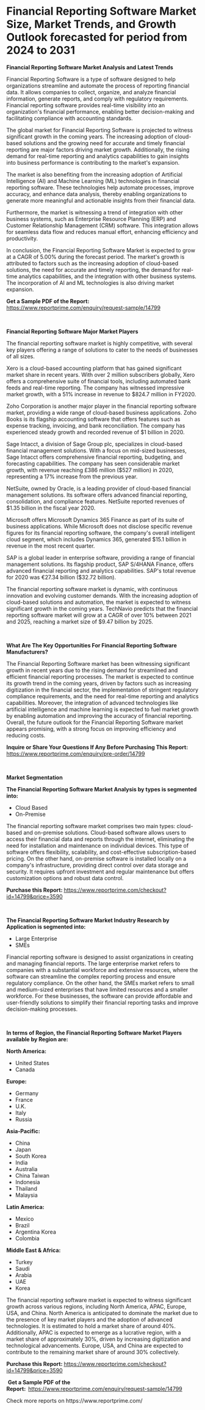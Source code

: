 <p><h1>Financial Reporting Software Market Size, Market Trends, and Growth Outlook forecasted for period from 2024 to 2031</h1></p><p><strong>Financial Reporting Software Market Analysis and Latest Trends</strong></p>
<p><p>Financial Reporting Software is a type of software designed to help organizations streamline and automate the process of reporting financial data. It allows companies to collect, organize, and analyze financial information, generate reports, and comply with regulatory requirements. Financial reporting software provides real-time visibility into an organization's financial performance, enabling better decision-making and facilitating compliance with accounting standards.</p><p>The global market for Financial Reporting Software is projected to witness significant growth in the coming years. The increasing adoption of cloud-based solutions and the growing need for accurate and timely financial reporting are major factors driving market growth. Additionally, the rising demand for real-time reporting and analytics capabilities to gain insights into business performance is contributing to the market's expansion.</p><p>The market is also benefiting from the increasing adoption of Artificial Intelligence (AI) and Machine Learning (ML) technologies in financial reporting software. These technologies help automate processes, improve accuracy, and enhance data analysis, thereby enabling organizations to generate more meaningful and actionable insights from their financial data.</p><p>Furthermore, the market is witnessing a trend of integration with other business systems, such as Enterprise Resource Planning (ERP) and Customer Relationship Management (CRM) software. This integration allows for seamless data flow and reduces manual effort, enhancing efficiency and productivity.</p><p>In conclusion, the Financial Reporting Software Market is expected to grow at a CAGR of 5.00% during the forecast period. The market's growth is attributed to factors such as the increasing adoption of cloud-based solutions, the need for accurate and timely reporting, the demand for real-time analytics capabilities, and the integration with other business systems. The incorporation of AI and ML technologies is also driving market expansion.</p></p>
<p><strong>Get a Sample PDF of the Report:&nbsp;</strong> <a href="https://www.reportprime.com/enquiry/request-sample/14799">https://www.reportprime.com/enquiry/request-sample/14799</a></p>
<p>&nbsp;</p>
<p><strong>Financial Reporting Software Major Market Players</strong></p>
<p><p>The financial reporting software market is highly competitive, with several key players offering a range of solutions to cater to the needs of businesses of all sizes. </p><p>Xero is a cloud-based accounting platform that has gained significant market share in recent years. With over 2 million subscribers globally, Xero offers a comprehensive suite of financial tools, including automated bank feeds and real-time reporting. The company has witnessed impressive market growth, with a 51% increase in revenue to $824.7 million in FY2020.</p><p>Zoho Corporation is another major player in the financial reporting software market, providing a wide range of cloud-based business applications. Zoho Books is its flagship accounting software that offers features such as expense tracking, invoicing, and bank reconciliation. The company has experienced steady growth and recorded revenue of $1 billion in 2020.</p><p>Sage Intacct, a division of Sage Group plc, specializes in cloud-based financial management solutions. With a focus on mid-sized businesses, Sage Intacct offers comprehensive financial reporting, budgeting, and forecasting capabilities. The company has seen considerable market growth, with revenue reaching £386 million ($527 million) in 2020, representing a 17% increase from the previous year.</p><p>NetSuite, owned by Oracle, is a leading provider of cloud-based financial management solutions. Its software offers advanced financial reporting, consolidation, and compliance features. NetSuite reported revenues of $1.35 billion in the fiscal year 2020.</p><p>Microsoft offers Microsoft Dynamics 365 Finance as part of its suite of business applications. While Microsoft does not disclose specific revenue figures for its financial reporting software, the company's overall intelligent cloud segment, which includes Dynamics 365, generated $15.1 billion in revenue in the most recent quarter.</p><p>SAP is a global leader in enterprise software, providing a range of financial management solutions. Its flagship product, SAP S/4HANA Finance, offers advanced financial reporting and analytics capabilities. SAP's total revenue for 2020 was €27.34 billion ($32.72 billion).</p><p>The financial reporting software market is dynamic, with continuous innovation and evolving customer demands. With the increasing adoption of cloud-based solutions and automation, the market is expected to witness significant growth in the coming years. TechNavio predicts that the financial reporting software market will grow at a CAGR of over 10% between 2021 and 2025, reaching a market size of $9.47 billion by 2025.</p></p>
<p>&nbsp;</p>
<p><strong>What Are The Key Opportunities For Financial Reporting Software Manufacturers?</strong></p>
<p><p>The Financial Reporting Software market has been witnessing significant growth in recent years due to the rising demand for streamlined and efficient financial reporting processes. The market is expected to continue its growth trend in the coming years, driven by factors such as increasing digitization in the financial sector, the implementation of stringent regulatory compliance requirements, and the need for real-time reporting and analytics capabilities. Moreover, the integration of advanced technologies like artificial intelligence and machine learning is expected to fuel market growth by enabling automation and improving the accuracy of financial reporting. Overall, the future outlook for the Financial Reporting Software market appears promising, with a strong focus on improving efficiency and reducing costs.</p></p>
<p><strong>Inquire or Share Your Questions If Any Before Purchasing This Report:</strong> <a href="https://www.reportprime.com/enquiry/pre-order/14799">https://www.reportprime.com/enquiry/pre-order/14799</a></p>
<p>&nbsp;</p>
<p><strong>Market Segmentation</strong></p>
<p><strong>The Financial Reporting Software Market Analysis by types is segmented into:</strong></p>
<p><ul><li>Cloud Based</li><li>On-Premise</li></ul></p>
<p><p>The financial reporting software market comprises two main types: cloud-based and on-premise solutions. Cloud-based software allows users to access their financial data and reports through the internet, eliminating the need for installation and maintenance on individual devices. This type of software offers flexibility, scalability, and cost-effective subscription-based pricing. On the other hand, on-premise software is installed locally on a company's infrastructure, providing direct control over data storage and security. It requires upfront investment and regular maintenance but offers customization options and robust data control.</p></p>
<p><strong>Purchase this Report:&nbsp;</strong><a href="https://www.reportprime.com/checkout?id=14799&price=3590">https://www.reportprime.com/checkout?id=14799&price=3590</a></p>
<p>&nbsp;</p>
<p><strong>The Financial Reporting Software Market Industry Research by Application is segmented into:</strong></p>
<p><ul><li>Large Enterprise</li><li>SMEs</li></ul></p>
<p><p>Financial reporting software is designed to assist organizations in creating and managing financial reports. The large enterprise market refers to companies with a substantial workforce and extensive resources, where the software can streamline the complex reporting process and ensure regulatory compliance. On the other hand, the SMEs market refers to small and medium-sized enterprises that have limited resources and a smaller workforce. For these businesses, the software can provide affordable and user-friendly solutions to simplify their financial reporting tasks and improve decision-making processes.</p></p>
<p>&nbsp;</p>
<p><strong>In terms of Region, the Financial Reporting Software Market Players available by Region are:</strong></p>
<p>
    <p> <strong> North America: </strong>
        <ul>
            <li>United States</li>
            <li>Canada</li>
        </ul>
        </p> 
    <p> <strong> Europe: </strong>
        <ul>
            <li>Germany</li>
            <li>France</li>
            <li>U.K.</li>
            <li>Italy</li>
            <li>Russia</li>
        </ul>
        </p> 
    <p> <strong> Asia-Pacific: </strong>
        <ul>
            <li>China</li>
            <li>Japan</li>
            <li>South Korea</li>
            <li>India</li>
            <li>Australia</li>
            <li>China Taiwan</li>
            <li>Indonesia</li>
            <li>Thailand</li>
            <li>Malaysia</li>
        </ul>
        </p> 
    <p> <strong> Latin America: </strong>
        <ul>
            <li>Mexico</li>
            <li>Brazil</li>
            <li>Argentina Korea</li>
            <li>Colombia</li>
        </ul>
        </p> 
    <p> <strong> Middle East & Africa: </strong>
        <ul>
            <li>Turkey</li>
            <li>Saudi</li>
            <li>Arabia</li>
            <li>UAE</li>
            <li>Korea</li>
        </ul>
    </p>
    </p>
<p><p>The financial reporting software market is expected to witness significant growth across various regions, including North America, APAC, Europe, USA, and China. North America is anticipated to dominate the market due to the presence of key market players and the adoption of advanced technologies. It is estimated to hold a market share of around 40%. Additionally, APAC is expected to emerge as a lucrative region, with a market share of approximately 30%, driven by increasing digitization and technological advancements. Europe, USA, and China are expected to contribute to the remaining market share of around 30% collectively.</p></p>
<p><strong>Purchase this Report: </strong><a href="https://www.reportprime.com/checkout?id=14799&price=3590">https://www.reportprime.com/checkout?id=14799&price=3590</a></p>
<p>&nbsp;<strong>Get a Sample PDF of the Report:&nbsp;&nbsp;</strong><a href="https://www.reportprime.com/enquiry/request-sample/14799">https://www.reportprime.com/enquiry/request-sample/14799</a></p>
<p><strong></strong></p>
<p>Check more reports on https://www.reportprime.com/</p>